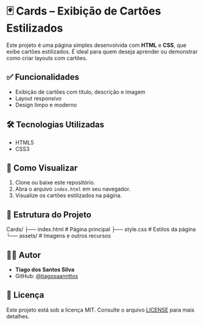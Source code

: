 # 🃏 Cards – Exibição de Cartões Estilizados

Este projeto é uma página simples desenvolvida com **HTML** e **CSS**, que exibe cartões estilizados. É ideal para quem deseja aprender ou demonstrar como criar layouts com cartões.

## ✅ Funcionalidades

- Exibição de cartões com título, descrição e imagem
- Layout responsivo
- Design limpo e moderno

## 🛠 Tecnologias Utilizadas

- HTML5
- CSS3

## 🚀 Como Visualizar

1. Clone ou baixe este repositório.
2. Abra o arquivo `index.html` em seu navegador.
3. Visualize os cartões estilizados na página.

## 📁 Estrutura do Projeto

Cards/ ├── index.html # Página principal ├── style.css # Estilos da página └── assets/ # Imagens e outros recursos


## 👨‍💻 Autor

- **Tiago dos Santos Silva**
- GitHub: [@tiagosaannttos](https://github.com/tiagosaannttos)

## 📄 Licença

Este projeto está sob a licença MIT. Consulte o arquivo [LICENSE](LICENSE) para mais detalhes.
